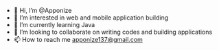 - 👋 Hi, I’m @Apponize
- 👀 I’m interested in web and mobile application building
- 🌱 I’m currently learning Java
- 💞️ I’m looking to collaborate on writing codes and building applications 
- 📫 How to reach me apponize137@gmail.com

<!---
Apponize/Apponize is a ✨ special ✨ repository because its `README.md` (this file) appears on your GitHub profile.
You can click the Preview link to take a look at your changes.
--->
